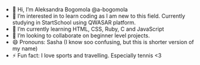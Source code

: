 - 👋 Hi, I’m Aleksandra Bogomola @a-bogomola
- 👀 I’m interested in to learn coding as I am new to this field. Currently studying in StartSchool using QWASAR platform.
- 🌱 I’m currently learning HTML, CSS, Ruby, C and JavaScript
- 💞️ I’m looking to collaborate on beginner level projects.
- 😄 Pronouns: Sasha (I know soo confusing, but this is shorter version of my name)
- ⚡ Fun fact: I love sports and travelling. Especially tennis <3

<!---
a-bogomola/a-bogomola is a ✨ special ✨ repository because its `README.md` (this file) appears on your GitHub profile.
You can click the Preview link to take a look at your changes.
--->
